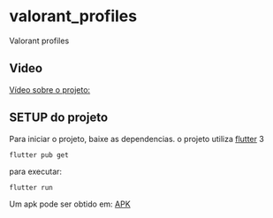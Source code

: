 # valorant_profiles

Valorant profiles

## Video

[Vídeo sobre o projeto:](https://drive.google.com/drive/folders/1axONan7Yk0vwLfuEwmT-teRrqg4FGJv6?usp=sharing)


## SETUP do projeto

Para iniciar o projeto, baixe as dependencias. o projeto utiliza [flutter](https://flutter.dev) 3

```flutter pub get```

para executar:

```flutter run```

Um apk pode ser obtido em: [APK](https://github.com/ViniciusQueirozVQ/valorant-profile/releases/download/v0.1-beta/valorant-profiles.apk)

